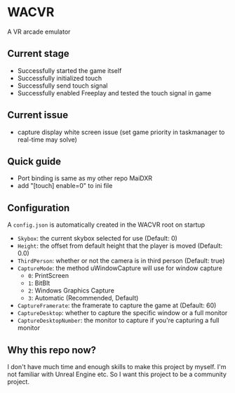 # WACVR

A VR arcade emulator

## Current stage

- Successfully started the game itself
- Successfully initialized touch
- Successfully send touch signal
- Successfully enabled Freeplay and tested the touch signal in game

## Current issue
- capture display white screen issue (set game priority in taskmanager to real-time may solve)

## Quick guide

- Port binding is same as my other repo MaiDXR
- add "[touch] enable=0" to ini file

## Configuration

A ``config.json`` is automatically created in the WACVR root on startup

- ``Skybox``: the current skybox selected for use (Default: 0)
- ``Height``: the offset from default height that the player is moved (Default: 0.0)
- ``ThirdPerson``: whether or not the camera is in third person (Default: true)
- ``CaptureMode``: the method uWindowCapture will use for window capture
  - ``0``: PrintScreen
  - ``1``: BitBlt
  - ``2``: Windows Graphics Capture
  - ``3``: Automatic (Recommended, Default)
- ``CaptureFramerate``: the framerate to capture the game at (Default: 60)
- ``CaptureDesktop``: whether to capture the specific window or a full monitor
- ``CaptureDesktopNumber``: the monitor to capture if you're capturing a full monitor

## Why this repo now?

I don't have much time and enough skills to make this project by myself. I'm not familiar with Unreal Engine etc. So I want this project to be a community project.
